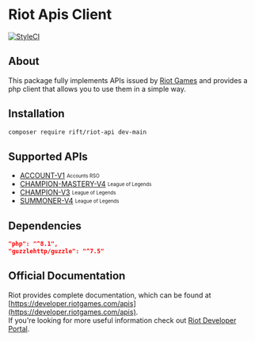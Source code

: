 # Riot Apis Client

[![StyleCI](https://github.styleci.io/repos/540948663/shield?branch=main)](https://github.styleci.io/repos/540948663?branch=main)

## About
This package fully implements APIs issued by [Riot Games](https://www.riotgames.com/) and provides a php client that allows you to use them in a simple way.

## Installation

```bash
composer require rift/riot-api dev-main
```

## Supported APIs

- [ACCOUNT-V1](https://developer.riotgames.com/apis#account-v1) <sub><sup>Accounts RSO</sup></sup>
- [CHAMPION-MASTERY-V4](https://developer.riotgames.com/apis#champion-mastery-v4) <sub><sup>League of Legends</sup></sup>
- [CHAMPION-V3](https://developer.riotgames.com/apis#champion-v3) <sub><sup>League of Legends</sup></sup>
- [SUMMONER-V4](https://developer.riotgames.com/apis#summoner-v4) <sub><sup>League of Legends</sup></sup>

## Dependencies

```json
"php": "^8.1",
"guzzlehttp/guzzle": "^7.5"
```

## Official Documentation

Riot provides complete documentation, which can be found at [https://developer.riotgames.com/apis](https://developer.riotgames.com/apis).  
If you're looking for more useful information check out [Riot Developer Portal](https://developer.riotgames.com/docs/portal).
